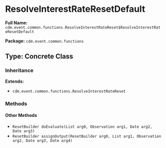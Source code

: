 # ResolveInterestRateResetDefault

**Full Name:** `cdm.event.common.functions.ResolveInterestRateReset$ResolveInterestRateResetDefault`

**Package:** `cdm.event.common.functions`

## Type: Concrete Class

### Inheritance

**Extends:**
- `cdm.event.common.functions.ResolveInterestRateReset`

### Methods

#### Other Methods

- `ResetBuilder doEvaluate(List arg0, Observation arg1, Date arg2, Date arg3)`
- `ResetBuilder assignOutput(ResetBuilder arg0, List arg1, Observation arg2, Date arg3, Date arg4)`

